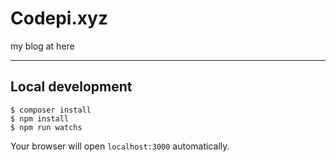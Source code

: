 # Codepi.xyz

my blog at here
___
## Local development

```shell
$ composer install
$ npm install
$ npm run watchs
```

Your browser will open `localhost:3000` automatically.